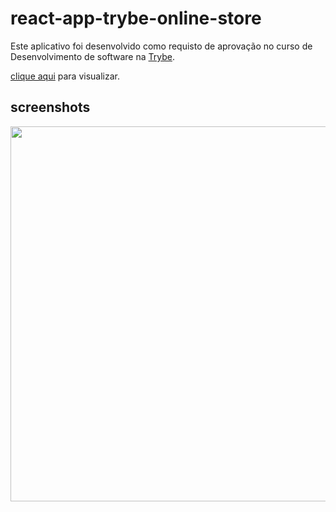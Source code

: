 # react-app-trybe-online-store

Este aplicativo foi desenvolvido como requisto de aprovação no curso de Desenvolvimento de software
na [Trybe](https://www.betrybe.com/?utm_source=trybe.com.br).

[clique aqui](https://react-app-trybe-online-store.netlify.app/) para visualizar.

## screenshots

<img src="https://react-app-trybe-online-store.netlify.app/src/assets/images/screenshot/01_shot.png" width="600px">